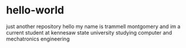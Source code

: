 # hello-world
just another repository
hello my name is trammell montgomery and im a current student at kennesaw state university studying computer and mechatronics engineering
